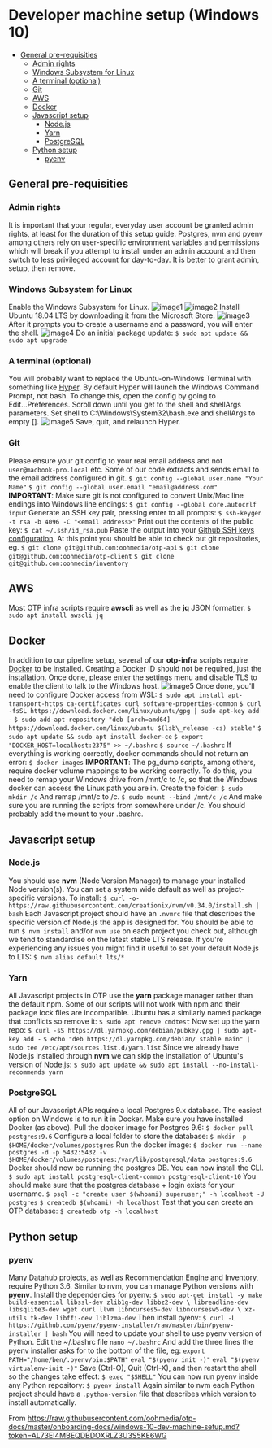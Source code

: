 # Developer machine setup (Windows 10)
- [General pre-requisities](#general-pre-requisities)
    - [Admin rights](#admin-rights)
    - [Windows Subsystem for Linux](#windows-subsystem-for-linux)
    - [A terminal (optional)](#a-terminal-optional)
    - [Git](#git)
  - [AWS](#aws)
  - [Docker](#docker)
  - [Javascript setup](#javascript-setup)
    - [Node.js](#nodejs)
    - [Yarn](#yarn)
    - [PostgreSQL](#postgresql)
  - [Python setup](#python-setup)
    - [pyenv](#pyenv)
## General pre-requisities
### Admin rights
It is important that your regular, everyday user account be granted admin rights, at least for the duration of this setup guide.
Postgres, nvm and pyenv among others rely on user-specific environment variables and permissions which will break if you attempt to install under an admin account and then switch to less privileged account for day-to-day. It is better to grant admin, setup, then remove.
### Windows Subsystem for Linux
Enable the Windows Subsystem for Linux.
![image1](images/win-1.png)
![image2](images/win-2.png)
Install Ubuntu 18.04 LTS by downloading it from the Microsoft Store.
![image3](images/win-3.png)
After it prompts you to create a username and a password, you will enter the shell.
![image4](images/win-4.png)
Do an initial package update:
`$ sudo apt update && sudo apt upgrade`
### A terminal (optional)
You will probably want to replace the Ubuntu-on-Windows Terminal with something like [Hyper](https://hyper.is/).
By default Hyper will launch the Windows Command Prompt, not bash. To change this, open the config by going to Edit...Preferences.
Scroll down until you get to the shell and shellArgs parameters. Set shell to C:\\Windows\\System32\\bash.exe and shellArgs to empty [].
![image5](images/win-5.png)
Save, quit, and relaunch Hyper.
### Git
Please ensure your git config to your real email address and not `user@macbook-pro.local` etc. Some of our code extracts and sends email to the email address configured in git.
`$ git config --global user.name "Your Name"`
`$ git config --global user.email "email@address.com"`
**IMPORTANT**:
Make sure git is not configured to convert Unix/Mac line endings into Windows line endings:
`$ git config --global core.autocrlf input`
Generate an SSH key pair, pressing enter to all prompts:
`$ ssh-keygen -t rsa -b 4096 -C "<email address>"`
Print out the contents of the public key:
`$ cat ~/.ssh/id_rsa.pub`
Paste the output into your [Github SSH keys configuration](https://github.com/settings/keys).
At this point you should be able to check out git repositories, eg. 
`$ git clone git@github.com:oohmedia/otp-api`
`$ git clone git@github.com:oohmedia/otp-client`
`$ git clone git@github.com:oohmedia/inventory`
## AWS
Most OTP infra scripts require **awscli** as well as the **jq** JSON formatter.
`$ sudo apt install awscli jq`
## Docker
In addition to our pipeline setup, several of our **otp-infra** scripts require [Docker](https://download.docker.com/win/stable/Docker%20for%20Windows%20Installer.exe) to be installed. 
Creating a Docker ID should not be required, just the installation.
Once done, please enter the settings menu and disable TLS to enable the client to talk to the Windows host.
![image5](images/win-6.png)
Once done, you'll need to configure Docker access from WSL:
`$ sudo apt install apt-transport-https ca-certificates curl software-properties-common`
`$ curl -fsSL https://download.docker.com/linux/ubuntu/gpg | sudo apt-key add -`
`$ sudo add-apt-repository "deb [arch=amd64] https://download.docker.com/linux/ubuntu $(lsb\_release -cs) stable"`
`$ sudo apt update && sudo apt install docker-ce`
`$ export "DOCKER_HOST=localhost:2375" >> ~/.bashrc`
`$ source ~/.bashrc`
If everything is working correctly, docker commands should not return an error:
`$ docker images`
**IMPORTANT**:
The pg_dump scripts, among others, require docker volume mappings to be working correctly.
To do this, you need to remap your Windows drive from /mnt/c to /c, so that the Windows docker can access the Linux path you are in.
Create the folder:
`$ sudo mkdir /c`
And remap /mnt/c to /c.
`$ sudo mount --bind /mnt/c /c`
And make sure you are running the scripts from somewhere under /c.
You should probably add the mount to your .bashrc.
## Javascript setup
### Node.js
You should use **nvm** (Node Version Manager) to manage your installed Node version(s). You can set a system wide default as well as project-specific versions. 
To install:
`$ curl -o- https://raw.githubusercontent.com/creationix/nvm/v0.34.0/install.sh | bash`
Each Javascript project should have an `.nvmrc` file that describes the specific version of Node.js the app is designed for. You should be able to run 
`$ nvm install` and/or `nvm use` 
on each project you check out, although we tend to standardise on the latest stable LTS release. 
If you're experiencing any issues you might find it useful to set your default Node.js to LTS:
`$ nvm alias default lts/*`
### Yarn
All Javascript projects in OTP use the **yarn** package manager rather than the default npm. Some of our scripts will not work with npm and their package lock files are incompatible.
Ubuntu has a similarly named package that conflicts so remove it:
`$ sudo apt remove cmdtest`
Now set up the yarn repo:
`$ curl -sS https://dl.yarnpkg.com/debian/pubkey.gpg | sudo apt-key add -`
`$ echo "deb https://dl.yarnpkg.com/debian/ stable main" | sudo tee /etc/apt/sources.list.d/yarn.list`
Since we already have Node.js installed through **nvm** we can skip the installation of Ubuntu's version of Node.js:
`$ sudo apt update && sudo apt install --no-install-recommends yarn`
### PostgreSQL
All of our Javascript APIs require a local Postgres 9.x database. The easiest option on Windows is to run it in Docker. Make sure you have installed Docker (as above).
Pull the docker image for Postgres 9.6:
`$ docker pull postgres:9.6`
Configure a local folder to store the database:
`$ mkdir -p $HOME/docker/volumes/postgres`
Run the docker image:
`$ docker run --name postgres -d -p 5432:5432 -v $HOME/docker/volumes/postgres:/var/lib/postgresql/data postgres:9.6`
Docker should now be running the postgres DB. You can now install the CLI.
`$ sudo apt install postgresql-client-common postgresql-client-10`
You should make sure that the postgres database + login exists for your username.
`$ psql -c "create user $(whoami) superuser;" -h localhost -U postgres`
`$ createdb $(whoami) -h localhost`
Test that you can create an OTP database:
`$ createdb otp -h localhost`
## Python setup
### pyenv
Many Datahub projects, as well as Recommendation Engine and Inventory, require Python 3.6. Similar to nvm, you can manage Python versions with **pyenv**.
Install the dependencies for pyenv:
`$ sudo apt-get install -y make build-essential libssl-dev zlib1g-dev libbz2-dev \
libreadline-dev libsqlite3-dev wget curl llvm libncurses5-dev libncursesw5-dev \
xz-utils tk-dev libffi-dev liblzma-dev`
Then install pyenv:
`$ curl -L https://github.com/pyenv/pyenv-installer/raw/master/bin/pyenv-installer | bash`
You will need to update your shell to use pyenv version of Python. Edit the ~/.bashrc file
`nano ~/.bashrc`
And add the three lines the pyenv installer asks for to the bottom of the file, eg:
`export PATH="/home/ben/.pyenv/bin:$PATH"`
`eval "$(pyenv init -)"`
`eval "$(pyenv virtualenv-init -)"`
Save (Ctrl-O), Quit (Ctrl-X), and then restart the shell so the changes take effect:
`$ exec "$SHELL"`
You can now run pyenv inside any Python repository:
`$ pyenv install`
Again similar to nvm each Python project should have a `.python-version` file that describes which version to install automatically.

From <https://raw.githubusercontent.com/oohmedia/otp-docs/master/onboarding-docs/windows-10-dev-machine-setup.md?token=AL73EI4MBEQDBDOXRLZ3U3S5KE6WG> 
